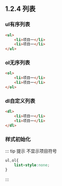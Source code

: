 ## 1.2.4 列表
### ul有序列表
```html
<ul>
    <li>项目一</li>
    <li>项目一</li>
</ul>
```
### ol无序列表
```html
<ol>
    <li>项目一</li>
    <li>项目一</li>
</ol>
```
### dl自定义列表
```html
<dl>
    <li>项目一</li>
    <li>项目一</li>
</dl>
```

### 样式初始化

::: tip 提示
不显示项目符号
```css
ul,ol{
    list-style:none;
}
```
::: 

 